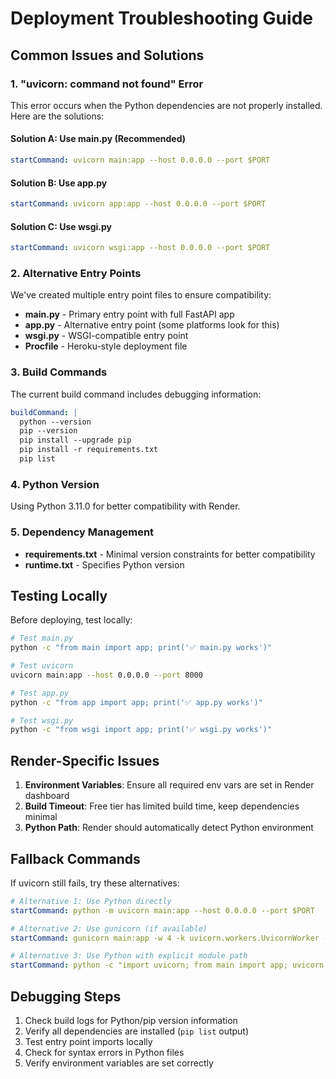 # Deployment Troubleshooting Guide

## Common Issues and Solutions

### 1. "uvicorn: command not found" Error

This error occurs when the Python dependencies are not properly installed. Here are the solutions:

#### Solution A: Use main.py (Recommended)
```yaml
startCommand: uvicorn main:app --host 0.0.0.0 --port $PORT
```

#### Solution B: Use app.py
```yaml
startCommand: uvicorn app:app --host 0.0.0.0 --port $PORT
```

#### Solution C: Use wsgi.py
```yaml
startCommand: uvicorn wsgi:app --host 0.0.0.0 --port $PORT
```

### 2. Alternative Entry Points

We've created multiple entry point files to ensure compatibility:

- **main.py** - Primary entry point with full FastAPI app
- **app.py** - Alternative entry point (some platforms look for this)
- **wsgi.py** - WSGI-compatible entry point
- **Procfile** - Heroku-style deployment file

### 3. Build Commands

The current build command includes debugging information:
```yaml
buildCommand: |
  python --version
  pip --version
  pip install --upgrade pip
  pip install -r requirements.txt
  pip list
```

### 4. Python Version

Using Python 3.11.0 for better compatibility with Render.

### 5. Dependency Management

- **requirements.txt** - Minimal version constraints for better compatibility
- **runtime.txt** - Specifies Python version

## Testing Locally

Before deploying, test locally:

```bash
# Test main.py
python -c "from main import app; print('✅ main.py works')"

# Test uvicorn
uvicorn main:app --host 0.0.0.0 --port 8000

# Test app.py
python -c "from app import app; print('✅ app.py works')"

# Test wsgi.py
python -c "from wsgi import app; print('✅ wsgi.py works')"
```

## Render-Specific Issues

1. **Environment Variables**: Ensure all required env vars are set in Render dashboard
2. **Build Timeout**: Free tier has limited build time, keep dependencies minimal
3. **Python Path**: Render should automatically detect Python environment

## Fallback Commands

If uvicorn still fails, try these alternatives:

```yaml
# Alternative 1: Use Python directly
startCommand: python -m uvicorn main:app --host 0.0.0.0 --port $PORT

# Alternative 2: Use gunicorn (if available)
startCommand: gunicorn main:app -w 4 -k uvicorn.workers.UvicornWorker --bind 0.0.0.0:$PORT

# Alternative 3: Use Python with explicit module path
startCommand: python -c "import uvicorn; from main import app; uvicorn.run(app, host='0.0.0.0', port=int('$PORT'))"
```

## Debugging Steps

1. Check build logs for Python/pip version information
2. Verify all dependencies are installed (`pip list` output)
3. Test entry point imports locally
4. Check for syntax errors in Python files
5. Verify environment variables are set correctly

